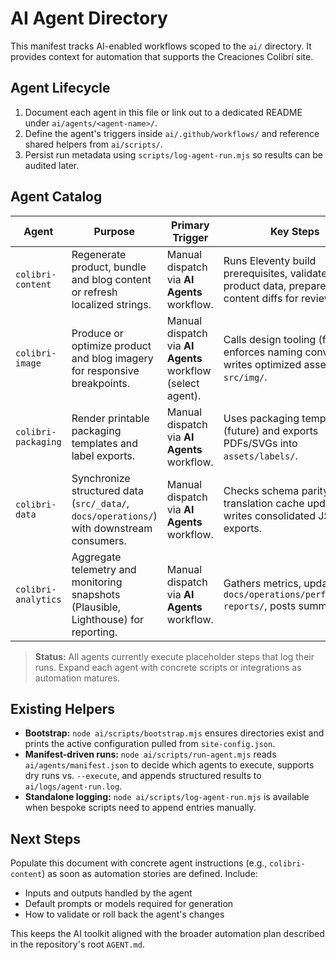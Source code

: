 # AI Agent Directory

This manifest tracks AI-enabled workflows scoped to the `ai/` directory. It
provides context for automation that supports the Creaciones Colibrí site.

## Agent Lifecycle
1. Document each agent in this file or link out to a dedicated README under
   `ai/agents/<agent-name>/`.
2. Define the agent's triggers inside `ai/.github/workflows/` and reference
   shared helpers from `ai/scripts/`.
3. Persist run metadata using `scripts/log-agent-run.mjs` so results can be
   audited later.

## Agent Catalog

| Agent | Purpose | Primary Trigger | Key Steps |
| --- | --- | --- | --- |
| `colibri-content` | Regenerate product, bundle and blog content or refresh localized strings. | Manual dispatch via **AI Agents** workflow. | Runs Eleventy build prerequisites, validates product data, prepares content diffs for review. |
| `colibri-image` | Produce or optimize product and blog imagery for responsive breakpoints. | Manual dispatch via **AI Agents** workflow (select agent). | Calls design tooling (future), enforces naming conventions, writes optimized assets to `src/img/`. |
| `colibri-packaging` | Render printable packaging templates and label exports. | Manual dispatch via **AI Agents** workflow. | Uses packaging templates (future) and exports PDFs/SVGs into `assets/labels/`. |
| `colibri-data` | Synchronize structured data (`src/_data/`, `docs/operations/`) with downstream consumers. | Manual dispatch via **AI Agents** workflow. | Checks schema parity, runs translation cache updates, writes consolidated JSON exports. |
| `colibri-analytics` | Aggregate telemetry and monitoring snapshots (Plausible, Lighthouse) for reporting. | Manual dispatch via **AI Agents** workflow. | Gathers metrics, updates `docs/operations/performance-reports/`, posts summaries. |

> **Status:** All agents currently execute placeholder steps that log their runs.
> Expand each agent with concrete scripts or integrations as automation matures.

## Existing Helpers
- **Bootstrap:** `node ai/scripts/bootstrap.mjs` ensures directories exist and
  prints the active configuration pulled from `site-config.json`.
- **Manifest-driven runs:** `node ai/scripts/run-agent.mjs` reads
  `ai/agents/manifest.json` to decide which agents to execute, supports dry
  runs vs. `--execute`, and appends structured results to
  `ai/logs/agent-run.log`.
- **Standalone logging:** `node ai/scripts/log-agent-run.mjs` is available when
  bespoke scripts need to append entries manually.

## Next Steps
Populate this document with concrete agent instructions (e.g.,
`colibri-content`) as soon as automation stories are defined. Include:

- Inputs and outputs handled by the agent
- Default prompts or models required for generation
- How to validate or roll back the agent's changes

This keeps the AI toolkit aligned with the broader automation plan described
in the repository's root `AGENT.md`.
